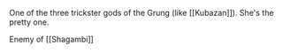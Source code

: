 One of the three trickster gods of the Grung (like [[Kubazan]]). She's the pretty one.

Enemy of [[Shagambi]]
